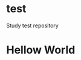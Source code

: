 # test
Study test repository
<!DOCTYPE>
<html>
<head>
	<meta charset="utf-8">
	<title> Hello World! </title>
</head>
<body>
	<h1>Hellow World</h1>
</html>
